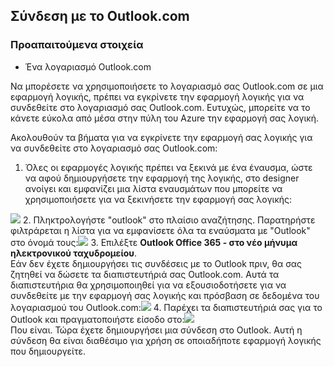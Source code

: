 ## <a name="connect-to-outlookcom"></a>Σύνδεση με το Outlook.com

### <a name="prerequisites"></a>Προαπαιτούμενα στοιχεία
- Ένα λογαριασμό Outlook.com

Να μπορέσετε να χρησιμοποιήσετε το λογαριασμό σας Outlook.com σε μια εφαρμογή λογικής, πρέπει να εγκρίνετε την εφαρμογή λογικής για να συνδεθείτε στο λογαριασμό σας Outlook.com. Ευτυχώς, μπορείτε να το κάνετε εύκολα από μέσα στην πύλη του Azure την εφαρμογή σας λογική. 

Ακολουθούν τα βήματα για να εγκρίνετε την εφαρμογή σας λογικής για να συνδεθείτε στο λογαριασμό σας Outlook.com:

1. Όλες οι εφαρμογές λογικής πρέπει να ξεκινά με ένα έναυσμα, ώστε να αφού δημιουργήσετε την εφαρμογή της λογικής, στο designer ανοίγει και εμφανίζει μια λίστα εναυσμάτων που μπορείτε να χρησιμοποιήσετε για να ξεκινήσετε την εφαρμογή σας λογικής:

  ![](./media/connectors-create-api-outlook/office365-outlook-0.png)
2. Πληκτρολογήστε "outlook" στο πλαίσιο αναζήτησης. Παρατηρήστε φιλτράρεται η λίστα για να εμφανίσετε όλα τα εναύσματα με "Outlook" στο όνομά τους:![](./media/connectors-create-api-outlook/office365-outlook-0-5.png)
3. Επιλέξτε **Outlook Office 365 - στο νέο μήνυμα ηλεκτρονικού ταχυδρομείου**.   
  Εάν δεν έχετε δημιουργήσει τις συνδέσεις με το Outlook πριν, θα σας ζητηθεί να δώσετε τα διαπιστευτήριά σας Outlook.com. Αυτά τα διαπιστευτήρια θα χρησιμοποιηθεί για να εξουσιοδοτήσετε για να συνδεθείτε με την εφαρμογή σας λογικής και πρόσβαση σε δεδομένα του λογαριασμού του Outlook.com:![](./media/connectors-create-api-outlook/office365-outlook-1.png)
4. Παρέχει τα διαπιστευτήριά σας για το Outlook και πραγματοποιήστε είσοδο στο:![](./media/connectors-create-api-outlook/office365-outlook-2.png)  
  Που είναι. Τώρα έχετε δημιουργήσει μια σύνδεση στο Outlook. Αυτή η σύνδεση θα είναι διαθέσιμο για χρήση σε οποιαδήποτε εφαρμογή λογικής που δημιουργείτε.


